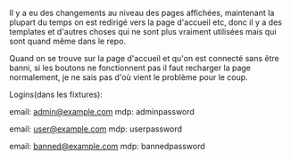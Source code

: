 Il y a eu des changements au niveau des pages affichées, maintenant la plupart du temps on est redirigé vers la page d'accueil etc,
donc il y a des templates et d'autres choses qui ne sont plus vraiment utilisées mais qui sont quand même dans le repo.

Quand on se trouve sur la page d'accueil et qu'on est connecté sans être banni, si les boutons ne fonctionnent pas il faut recharger la page normalement, je ne sais pas d'où vient le problème pour le coup.

Logins(dans les fixtures):

email: admin@example.com 
mdp: adminpassword

email: user@example.com 
mdp: userpassword

email: banned@example.com 
mdp: bannedpassword
